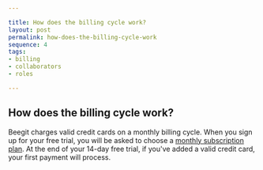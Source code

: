 ```yaml
---

title: How does the billing cycle work?
layout: post
permalink: how-does-the-billing-cycle-work
sequence: 4
tags:
- billing
- collaborators
- roles

---
```


## How does the billing cycle work? 
Beegit charges valid credit cards on a monthly billing cycle. When you sign up for your free trial, you will be asked to choose a [monthly subscription plan](https://beegit.com/pricing). At the end of your 14-day free trial, if you've added a valid credit card, your first payment will process. 

